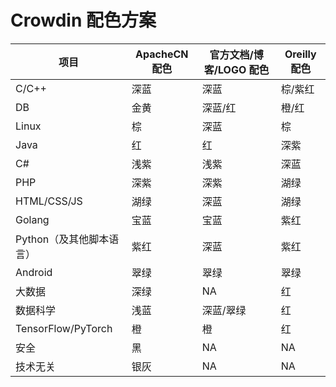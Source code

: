 # Crowdin 配色方案

| 项目 | ApacheCN 配色 | 官方文档/博客/LOGO 配色 | Oreilly 配色 |
| --- | --- | --- | --- |
| C/C++ | 深蓝 | 深蓝 | 棕/紫红 |
| DB | 金黄 | 深蓝/红 | 橙/红 |
| Linux | 棕 | 深蓝 | 棕 |
| Java | 红 | 红 | 深紫 |
| C# | 浅紫 | 浅紫 | 深蓝 |
| PHP | 深紫 | 深紫 | 湖绿 |
| HTML/CSS/JS | 湖绿 | 深蓝 | 湖绿 |
| Golang | 宝蓝 | 宝蓝 | 紫红 |
| Python（及其他脚本语言） | 紫红 | 深蓝 | 紫红 |
| Android | 翠绿 | 翠绿 | 翠绿 |
| 大数据 | 深绿 | NA | 红 |
| 数据科学 | 浅蓝 | 深蓝/翠绿 | 红 |
| TensorFlow/PyTorch | 橙 | 橙 | 红 |
| 安全 | 黑 | NA | NA |
| 技术无关 | 银灰 | NA | NA |
